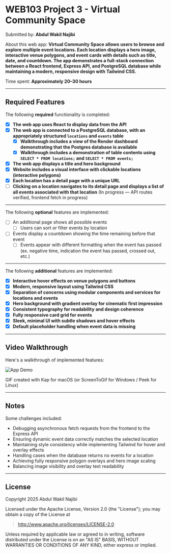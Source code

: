 # WEB103 Project 3 - Virtual Community Space

Submitted by: **Abdul Wakil Najibi**

About this web app: **Virtual Community Space allows users to browse and explore multiple event locations. Each location displays a hero image, interactive venue polygons, and event cards with details such as title, date, and countdown. The app demonstrates a full-stack connection between a React frontend, Express API, and PostgreSQL database while maintaining a modern, responsive design with Tailwind CSS.**

Time spent: **Approximately 20–30 hours**

---

## Required Features

The following **required** functionality is completed:

- [x] **The web app uses React to display data from the API**
- [x] **The web app is connected to a PostgreSQL database, with an appropriately structured `locations` and `events` table**
  - [x] **Walkthrough includes a view of the Render dashboard demonstrating that the Postgres database is available**
  - [x] **Walkthrough includes a demonstration of table contents using `SELECT * FROM locations;` and `SELECT * FROM events;`**
- [x] **The web app displays a title and hero background**
- [x] **Website includes a visual interface with clickable locations (interactive polygons)**
- [x] **Each location has a detail page with a unique URL**
- [ ] **Clicking on a location navigates to its detail page and displays a list of all events associated with that location** (In progress — API routes verified, frontend fetch in progress)

---

The following **optional** features are implemented:

- [ ] An additional page shows all possible events
  - [ ] Users can sort _or_ filter events by location
- [ ] Events display a countdown showing the time remaining before that event
  - [ ] Events appear with different formatting when the event has passed (ex. negative time, indication the event has passed, crossed out, etc.)

---

The following **additional** features are implemented:

- [x] **Interactive hover effects on venue polygons and buttons**
- [x] **Modern, responsive layout using Tailwind CSS**
- [x] **Separation of concerns using modular components and services for locations and events**
- [x] **Hero background with gradient overlay for cinematic first impression**
- [x] **Consistent typography for readability and design coherence**
- [x] **Fully responsive card grid for events**
- [x] **Sleek, minimal UI with subtle shadows and hover effects**
- [x] **Default placeholder handling when event data is missing**

---

## Video Walkthrough

Here's a walkthrough of implemented features:

![App Demo](./docs/demo.gif)

GIF created with Kap for macOS (or ScreenToGif for Windows / Peek for Linux)

---

## Notes

Some challenges included:

- Debugging asynchronous fetch requests from the frontend to the Express API
- Ensuring dynamic event data correctly matches the selected location
- Maintaining style consistency while implementing Tailwind for hover and overlay effects
- Handling cases when the database returns no events for a location
- Achieving fully responsive polygon overlays and hero image scaling
- Balancing image visibility and overlay text readability

---

## License

Copyright 2025 Abdul Wakil Najibi

Licensed under the Apache License, Version 2.0 (the "License"); you may obtain a copy of the License at

> http://www.apache.org/licenses/LICENSE-2.0

Unless required by applicable law or agreed to in writing, software distributed under the License is on an "AS IS" BASIS, WITHOUT WARRANTIES OR CONDITIONS OF ANY KIND, either express or implied.
